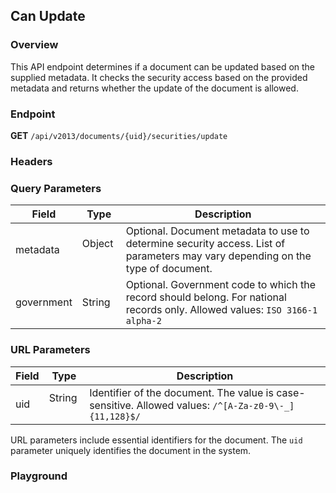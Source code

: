 ## Can Update

### Overview

This API endpoint determines if a document can be updated based on the supplied metadata. It checks the security access based on the provided metadata and returns whether the update of the document is allowed.

### Endpoint

**GET** `/api/v2013/documents/{uid}/securities/update`

### Headers

<!--@include: ../../common/authorization-header.md-->

### Query Parameters

| Field      | Type   | Description                                               |
|------------|--------|-----------------------------------------------------------|
| metadata   | Object &nbsp; &nbsp;  | Optional. Document metadata to use to determine security access. List of parameters may vary depending on the type of document. |
| government | String | Optional. Government code to which the record should belong. For national records only. Allowed values: `ISO 3166-1 alpha-2` |


### URL Parameters

| Field | Type   | Description                                                                                   |
| ----- | ------ | --------------------------------------------------------------------------------------------- |
| uid &nbsp;&nbsp;   | String &nbsp; | Identifier of the document. The value is case-sensitive. Allowed values: `/^[A-Za-z0-9\-_]{11,128}$/` |

URL parameters include essential identifiers for the document. The `uid` parameter uniquely identifies the document in the system.

### Playground

<SwaggerUI :swaggerJson="swaggerUpdateJson" :protected="true" domId="swaggerUpdate" />